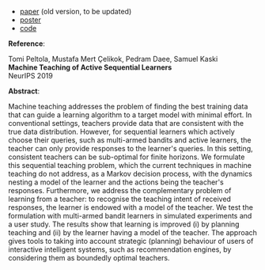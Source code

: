  * [paper](https://arxiv.org/abs/1809.02869) (old version, to be updated)
 * [poster](poster.pdf)
 * [code](https://github.com/AaltoPML/machine-teaching-of-active-sequential-learners/)

**Reference**:

Tomi Peltola, Mustafa Mert Çelikok, Pedram Daee, Samuel Kaski<br />
**Machine Teaching of Active Sequential Learners**<br />
NeurIPS 2019

**Abstract**:

Machine teaching addresses the problem of finding the best training data that can guide a learning algorithm to a target model with minimal effort. In conventional settings, teachers provide data that are consistent with the true data distribution. However, for sequential learners which actively choose their queries, such as multi-armed bandits and active learners, the teacher can only provide responses to the learner's queries. In this setting, consistent teachers can be sub-optimal for finite horizons. We formulate this sequential teaching problem, which the current techniques in machine teaching do not address, as a Markov decision process, with the dynamics nesting a model of the learner and the actions being the teacher's responses. Furthermore, we address the complementary problem of learning from a teacher: to recognise the teaching intent of received responses, the learner is endowed with a model of the teacher. We test the formulation with multi-armed bandit learners in simulated experiments and a user study. The results show that learning is improved (i) by planning teaching and (ii) by the learner having a model of the teacher. The approach gives tools to taking into account strategic (planning) behaviour of users of interactive intelligent systems, such as recommendation engines, by considering them as boundedly optimal teachers.
